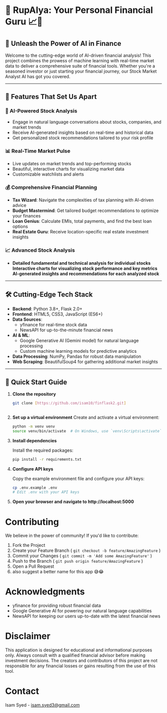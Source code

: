 # 🚀 RupAIya: Your Personal Financial Guru 📈🤖


## 🌟 Unleash the Power of AI in Finance

Welcome to the cutting-edge world of AI-driven financial analysis! This project combines the prowess of machine learning with real-time market data to deliver a comprehensive suite of financial tools. Whether you're a seasoned investor or just starting your financial journey, our Stock Market Analyst AI has got you covered.



---

## 🎯 Features That Set Us Apart

### 🧠 AI-Powered Stock Analysis
- Engage in natural language conversations about stocks, companies, and market trends
- Receive AI-generated insights based on real-time and historical data
- Get personalized stock recommendations tailored to your risk profile

### 📊 Real-Time Market Pulse
- Live updates on market trends and top-performing stocks
- Beautiful, interactive charts for visualizing market data
- Customizable watchlists and alerts

### 💰 Comprehensive Financial Planning
- **Tax Wizard**: Navigate the complexities of tax planning with AI-driven advice
- **Budget Mastermind**: Get tailored budget recommendations to optimize your finances
- **Loan Genius**: Calculate EMIs, total payments, and find the best loan options
- **Real Estate Guru**: Receive location-specific real estate investment insights

### 📈 Advanced Stock Analysis

- **Detailed fundamental and technical analysis for individual stocks
Interactive charts for visualizing stock performance and key metrics
AI-generated insights and recommendations for each analyzed stock**
---

## 🛠️ Cutting-Edge Tech Stack

- **Backend**: Python 3.8+, Flask 2.0+
- **Frontend**: HTML5, CSS3, JavaScript (ES6+)
- **Data Sources**: 
  - yfinance for real-time stock data
  - NewsAPI for up-to-the-minute financial news
- **AI & ML**: 
  - Google Generative AI (Gemini model) for natural language processing
  - Custom machine learning models for predictive analytics
- **Data Processing**: NumPy, Pandas for robust data manipulation
- **Web Scraping**: BeautifulSoup4 for gathering additional market insights

---

## 🚀 Quick Start Guide

1. **Clone the repository**
   ```bash
   git clone [https://github.com/isam10/finflask2.git]
 
2. **Set up a virtual environment**
   Create and activate a virtual environment:

   ```bash
   python -m venv venv
   source venv/bin/activate  # On Windows, use `venv\Scripts\activate`  


3.  **Install dependencies**

    Install the required packages:
    
    ```bash
    pip install -r requirements.txt

5. **Configure API keys**

   Copy the example environment file and configure your API keys:
   ```bash
   cp .env.example .env
   # Edit .env with your API keys

6. **Open your browser and navigate to http://localhost:5000**

   
# Contributing

We believe in the power of community! If you'd like to contribute:

1. Fork the Project
2. Create your Feature Branch ( `git checkout -b feature/AmazingFeature` )
3. Commit your Changes ( `git commit -m 'Add some AmazingFeature'` )
4. Push to the Branch ( `git push origin feature/AmazingFeature` )
5. Open a Pull Request
6. also suggest a better name for this app 😅😂



# Acknowledgments

- yfinance for providing robust financial data
- Google Generative AI for powering our natural language capabilities
- NewsAPI for keeping our users up-to-date with the latest financial news

# Disclaimer

This application is designed for educational and informational purposes only. Always consult with a qualified financial advisor before making investment decisions. The creators and contributors of this project are not responsible for any financial losses or gains resulting from the use of this tool.

# Contact
Isam Syed - isam.syed3@gmail.com

